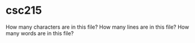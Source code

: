 # csc215
How many characters are in this file?
How many lines are in this file?
How many words are in this file?